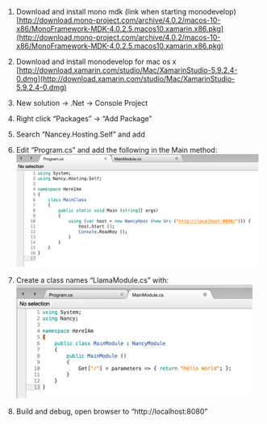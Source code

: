 1)  Download and install mono mdk (link when starting monodevelop)
[http://download.mono-project.com/archive/4.0.2/macos-10-x86/MonoFramework-MDK-4.0.2.5.macos10.xamarin.x86.pkg](http://download.mono-project.com/archive/4.0.2/macos-10-x86/MonoFramework-MDK-4.0.2.5.macos10.xamarin.x86.pkg)

2)  Download and install monodevelop for mac os x
[http://download.xamarin.com/studio/Mac/XamarinStudio-5.9.2.4-0.dmg](http://download.xamarin.com/studio/Mac/XamarinStudio-5.9.2.4-0.dmg)

3)  New solution -&gt; .Net -&gt; Console Project

4)  Right click “Packages” -&gt; “Add Package”

5)  Search “Nancey.Hosting.Self” and add

6)  Edit “Program.cs” and add the following in the Main method:
    ![](docs/edit_main_method.png)

7)  Create a class names “LlamaModule.cs” with:
    ![](docs/nancy_setup.png)

8)  Build and debug, open browser to “http://localhost:8080”
